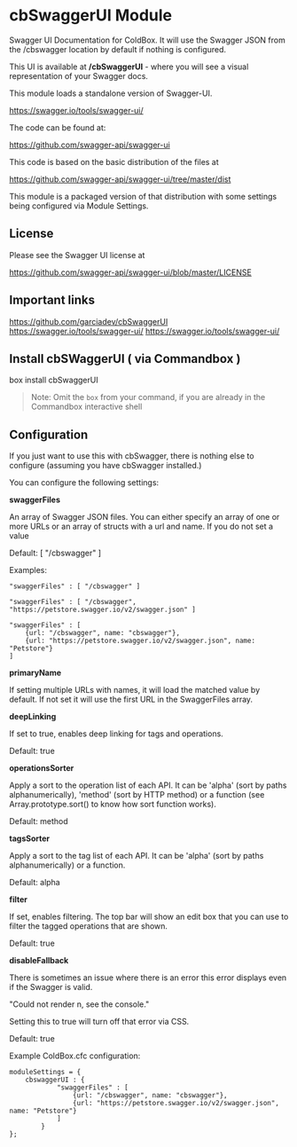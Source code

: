 # cbSwaggerUI Module

Swagger UI Documentation for ColdBox. It will use the Swagger JSON from the /cbswagger location by default if nothing is configured.

This UI is available at **/cbSwaggerUI** - where you will see a visual representation of your Swagger docs.

This module loads a standalone version of Swagger-UI.

<https://swagger.io/tools/swagger-ui/>

The code can be found at:

<https://github.com/swagger-api/swagger-ui>

This code is based on the basic distribution of the files at

<https://github.com/swagger-api/swagger-ui/tree/master/dist>

This module is a packaged version of that distribution with some settings being configured via Module Settings.

## License

Please see the Swagger UI license at

<https://github.com/swagger-api/swagger-ui/blob/master/LICENSE>

## Important links

<https://github.com/garciadev/cbSwaggerUI>
<https://swagger.io/tools/swagger-ui/>
<https://swagger.io/tools/swagger-ui/>

## Install cbSWaggerUI ( via Commandbox )

box install cbSwaggerUI

> Note:  Omit the `box` from your command, if you are already in the Commandbox interactive shell

## Configuration

If you just want to use this with cbSwagger, there is nothing else to configure (assuming you have cbSwagger installed.)

You can configure the following settings:

**swaggerFiles**

An array of Swagger JSON files. You can either specify an array of one or more URLs or an array of structs with a url and name. If you do not set a value

Default: [ "/cbswagger" ]

Examples:

    "swaggerFiles" : [ "/cbswagger" ]

    "swaggerFiles" : [ "/cbswagger", "https://petstore.swagger.io/v2/swagger.json" ]

    "swaggerFiles" : [
        {url: "/cbswagger", name: "cbswagger"},
        {url: "https://petstore.swagger.io/v2/swagger.json", name: "Petstore"}
    ]

**primaryName**

If setting multiple URLs with names, it will load the matched value by default. If not set it will use the first URL in the SwaggerFiles array.

**deepLinking**

If set to true, enables deep linking for tags and operations.

Default: true

**operationsSorter**

Apply a sort to the operation list of each API. It can be 'alpha' (sort by paths alphanumerically), 'method' (sort by HTTP method) or a function (see Array.prototype.sort() to know how sort function works).

Default: method

**tagsSorter**

Apply a sort to the tag list of each API. It can be 'alpha' (sort by paths alphanumerically) or a function.

Default: alpha

**filter**

If set, enables filtering. The top bar will show an edit box that you can use to filter the tagged operations that are shown.

Default: true

**disableFallback**

There is sometimes an issue where there is an error this error displays even if the Swagger is valid.

"Could not render n, see the console."

Setting this to true will turn off that error via CSS.

Default: true

Example ColdBox.cfc configuration:

    moduleSettings = {
        cbswaggerUI : {
                "swaggerFiles" : [
                    {url: "/cbswagger", name: "cbswagger"},
                    {url: "https://petstore.swagger.io/v2/swagger.json", name: "Petstore"}
                ]
            }
    };
